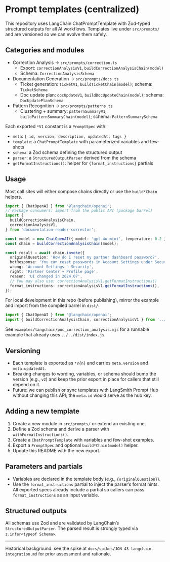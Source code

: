 # Prompt templates (centralized)

This repository uses LangChain ChatPromptTemplate with Zod-typed structured outputs for all AI workflows. Templates live under `src/prompts/` and are versioned so we can evolve them safely.

## Categories and modules

- Correction Analysis → `src/prompts/correction.ts`
  - Export: `correctionAnalysisV1`, `buildCorrectionAnalysisChain(model)`
  - Schema: `CorrectionAnalysisSchema`
- Documentation Generation → `src/prompts/docs.ts`
  - Ticket generation: `ticketV1`, `buildTicketChain(model)`; schema: `TicketSchema`
  - Doc update plan: `docUpdateV1`, `buildDocUpdateChain(model)`; schema: `DocUpdatePlanSchema`
- Pattern Recognition → `src/prompts/patterns.ts`
  - Clustering + summary: `patternSummaryV1`, `buildPatternSummaryChain(model)`; schema: `PatternSummarySchema`

Each exported `*V1` constant is a `PromptSpec` with:

- `meta`: `{ id, version, description, updatedAt, tags }`
- `template`: a `ChatPromptTemplate` with parameterized variables and few-shots
- `schema`: a Zod schema defining the structured output
- `parser`: a `StructuredOutputParser` derived from the schema
- `getFormatInstructions()`: helper for `{format_instructions}` partials

## Usage

Most call sites will either compose chains directly or use the `build*Chain` helpers.

```ts
import { ChatOpenAI } from '@langchain/openai';
// Package consumers: import from the public API (package barrel)
import {
  buildCorrectionAnalysisChain,
  correctionAnalysisV1,
} from 'documentation-reader-corrector';

const model = new ChatOpenAI({ model: 'gpt-4o-mini', temperature: 0.2 });
const chain = buildCorrectionAnalysisChain(model);

const result = await chain.invoke({
  originalQuestion: 'How do I reset my partner dashboard password?',
  botResponse: 'You can reset passwords in Account Settings under Security.',
  wrong: 'Account Settings → Security',
  right: 'Partner Center → Profile page',
  reason: 'UI changed in 2024.07',
  // You may also use: correctionAnalysisV1.getFormatInstructions()
  format_instructions: correctionAnalysisV1.getFormatInstructions(),
});
```

For local development in this repo (before publishing), mirror the example and import from the compiled barrel in `dist/`:

```ts
import { ChatOpenAI } from '@langchain/openai';
import { buildCorrectionAnalysisChain, correctionAnalysisV1 } from '../../dist/index.js';
```

See `examples/langchain/poc_correction_analysis.mjs` for a runnable example that already uses `../../dist/index.js`.

## Versioning

- Each template is exported as `*V{n}` and carries `meta.version` and `meta.updatedAt`.
- Breaking changes to wording, variables, or schema should bump the version (e.g., `v2`) and keep the prior export in place for callers that still depend on it.
- Future: we can publish or sync templates with LangSmith Prompt Hub without changing this API; the `meta.id` would serve as the hub key.

## Adding a new template

1. Create a new module in `src/prompts/` or extend an existing one.
2. Define a Zod schema and derive a parser with `withFormatInstructions()`.
3. Create a `ChatPromptTemplate` with variables and few-shot examples.
4. Export a `PromptSpec` and optional `build*Chain(model)` helper.
5. Update this README with the new export.

## Parameters and partials

- Variables are declared in the template body (e.g., `{originalQuestion}`).
- Use the `format_instructions` partial to inject the parser’s format hints. All exported specs already include a partial so callers can pass `format_instructions` as an input variable.

## Structured outputs

All schemas use Zod and are validated by LangChain’s `StructuredOutputParser`. The parsed result is strongly typed via `z.infer<typeof Schema>`.

---

Historical background: see the spike at `docs/spikes/JON-43-langchain-integration.md` for prior assessment and rationale.
